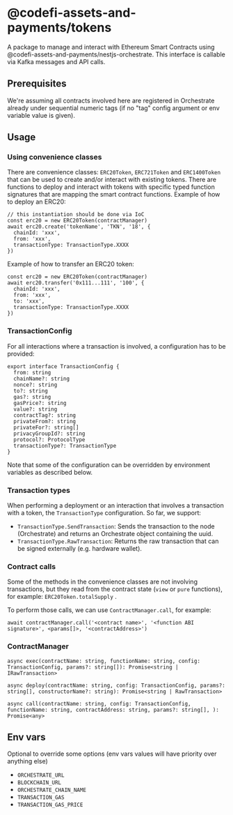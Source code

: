 # @codefi-assets-and-payments/tokens

A package to manage and interact with Ethereum Smart Contracts using @codefi-assets-and-payments/nestjs-orchestrate. This interface is callable via Kafka messages and API calls.

## Prerequisites

We're assuming all contracts involved here are registered in Orchestrate already under sequential numeric tags (if no "tag" config argument or env variable value is given).

## Usage

### Using convenience classes

There are convenience classes: `ERC20Token`, `ERC721Token` and `ERC1400Token` that can be used to create and/or interact with existing tokens. There are functions to deploy and interact with tokens with specific typed function signatures that are mapping the smart contract functions.
Example of how to deploy an ERC20:


```
// this instantiation should be done via IoC
const erc20 = new ERC20Token(contractManager)
await erc20.create('tokenName', 'TKN', '18', {
  chainId: 'xxx',
  from: 'xxx',
  transactionType: TransactionType.XXXX
})
```

Example of how to transfer an ERC20 token:

```
const erc20 = new ERC20Token(contractManager)
await erc20.transfer('0x111...111', '100', {
  chainId: 'xxx',
  from: 'xxx',
  to: 'xxx',
  transactionType: TransactionType.XXXX
})
```


### TransactionConfig

For all interactions where a transaction is involved, a configuration has to be provided:

```
export interface TransactionConfig {
  from: string
  chainName?: string
  nonce?: string
  to?: string
  gas?: string
  gasPrice?: string
  value?: string
  contractTag?: string
  privateFrom?: string
  privateFor?: string[]
  privacyGroupId?: string
  protocol?: ProtocolType
  transactionType?: TransactionType
}
```

Note that some of the configuration can be overridden by environment variables as described below.

### Transaction types

When performing a deployment or an interaction that involves a transaction with a token, the `TransactionType` configuration.
So far, we support:

* `TransactionType.SendTransaction`: Sends the transaction to the node (Orchestrate) and returns an Orchestrate object containing the uuid.
* `TransactionType.RawTransaction`: Returns the raw transaction that can be signed externally (e.g. hardware wallet).


### Contract calls

Some of the methods in the convenience classes are not involving transactions, but they read from the contract state (`view` or `pure` functions), for example: `ERC20Token.totalSupply` .

To perform those calls, we can use `ContractManager.call`, for example:

```
await contractManager.call('<contract name>', '<function ABI signature>', <params[]>, '<contractAddress>')
```


### ContractManager

```
async exec(contractName: string, functionName: string, config: TransactionConfig, params?: string[]): Promise<string | IRawTransaction>

async deploy(contractName: string, config: TransactionConfig, params?: string[], constructorName?: string): Promise<string | RawTransaction>

async call(contractName: string, config: TransactionConfig, functionName: string, contractAddress: string, params?: string[], ): Promise<any>

```

## Env vars

Optional to override some options (env vars values will have priority over anything else)

* `ORCHESTRATE_URL`
* `BLOCKCHAIN_URL`
* `ORCHESTRATE_CHAIN_NAME`
* `TRANSACTION_GAS`
* `TRANSACTION_GAS_PRICE`
